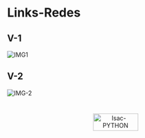 # Links-Redes

## V-1
![IMG1](https://user-images.githubusercontent.com/91500212/186789271-56f25fd2-ceb4-46d7-bf25-7e613c403f6a.PNG)
## V-2
![IMG-2](https://user-images.githubusercontent.com/91500212/186789456-c57663f9-bc83-44a3-9a32-b89dafa30fc0.PNG)
#
<p align="center">
 <a href="https://links-isacbm.netlify.app/" target="_blank"><img align="center" alt="Isac-PYTHON" height="40" width="105" src="https://img.shields.io/badge/visualizar-f41d19?style=for-the-badge&logo=visualizar&logoColor=#00C7B7" target="_blank"></a>
</p>
